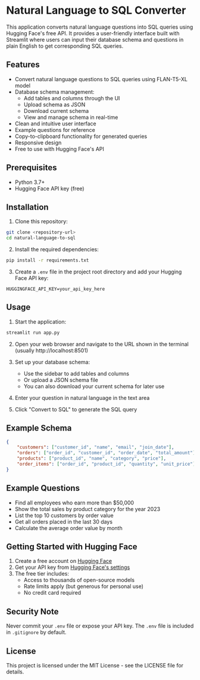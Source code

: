 # Natural Language to SQL Converter

This application converts natural language questions into SQL queries using Hugging Face's free API. It provides a user-friendly interface built with Streamlit where users can input their database schema and questions in plain English to get corresponding SQL queries.

## Features

- Convert natural language questions to SQL queries using FLAN-T5-XL model
- Database schema management:
  - Add tables and columns through the UI
  - Upload schema as JSON
  - Download current schema
  - View and manage schema in real-time
- Clean and intuitive user interface
- Example questions for reference
- Copy-to-clipboard functionality for generated queries
- Responsive design
- Free to use with Hugging Face's API

## Prerequisites

- Python 3.7+
- Hugging Face API key (free)

## Installation

1. Clone this repository:
```bash
git clone <repository-url>
cd natural-language-to-sql
```

2. Install the required dependencies:
```bash
pip install -r requirements.txt
```

3. Create a `.env` file in the project root directory and add your Hugging Face API key:
```
HUGGINGFACE_API_KEY=your_api_key_here
```

## Usage

1. Start the application:
```bash
streamlit run app.py
```

2. Open your web browser and navigate to the URL shown in the terminal (usually http://localhost:8501)

3. Set up your database schema:
   - Use the sidebar to add tables and columns
   - Or upload a JSON schema file
   - You can also download your current schema for later use

4. Enter your question in natural language in the text area

5. Click "Convert to SQL" to generate the SQL query

## Example Schema
```json
{
    "customers": ["customer_id", "name", "email", "join_date"],
    "orders": ["order_id", "customer_id", "order_date", "total_amount"],
    "products": ["product_id", "name", "category", "price"],
    "order_items": ["order_id", "product_id", "quantity", "unit_price"]
}
```

## Example Questions

- Find all employees who earn more than $50,000
- Show the total sales by product category for the year 2023
- List the top 10 customers by order value
- Get all orders placed in the last 30 days
- Calculate the average order value by month

## Getting Started with Hugging Face

1. Create a free account on [Hugging Face](https://huggingface.co/join)
2. Get your API key from [Hugging Face's settings](https://huggingface.co/settings/tokens)
3. The free tier includes:
   - Access to thousands of open-source models
   - Rate limits apply (but generous for personal use)
   - No credit card required

## Security Note

Never commit your `.env` file or expose your API key. The `.env` file is included in `.gitignore` by default.

## License

This project is licensed under the MIT License - see the LICENSE file for details. 